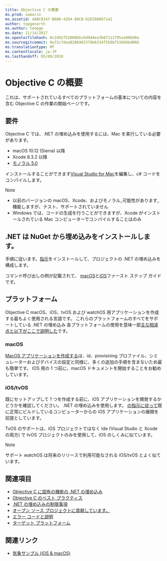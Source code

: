 ```yaml
---
title: Objective C の概要
ms.prod: xamarin
ms.assetid: 4ABC0247-B608-42D4-89CB-D2E598097142
author: topgenorth
ms.author: toopge
ms.date: 11/14/2017
ms.openlocfilehash: 0c2d92f52000bbc6d9d4ea3b07112795aa98bd0a
ms.sourcegitcommit: 0a72c7dea020b965378b6314f558bf5360dbd066
ms.translationtype: MT
ms.contentlocale: ja-JP
ms.lasthandoff: 05/09/2018
---
```

# <a name="getting-started-with-objective-c"></a>Objective C の概要

これは、サポートされているすべてのプラットフォームの基本についての内容を含む Objective C の作業の開始ページです。

## <a name="requirements"></a>要件

Objective C では、.NET の埋め込みを使用するには、Mac を実行している必要があります。

* macOS 10.12 (Sierra) 以降
* Xcode 8.3.2 以降
* [モノラル 5.0](http://www.mono-project.com/download/)

インストールすることができます[Visual Studio for Mac](https://www.visualstudio.com/vs/visual-studio-mac/)を編集し、c# コードをコンパイルします。

> [!NOTE]
> * 以前のバージョンの macOS、Xcode、およびモノラル_可能性があります_機能しますが、テスト、サポートされていません
> * Windows では、コードの生成を行うことができますが、Xcode がインストールされている Mac コンピューターでコンパイルすることはのみ

## <a name="installing-net-embedding-from-nuget"></a>.NET は NuGet から埋め込みをインストールします。

手順に従います。[指示](~/tools/dotnet-embedding/get-started/install/install.md)をインストールして、プロジェクトの .NET の埋め込みを構成します。

コマンド呼び出しの例が記載されて、 [macOS](~/tools/dotnet-embedding/get-started/objective-c/macos.md)と[iOS](~/tools/dotnet-embedding/get-started/objective-c/ios.md)ファースト ステップ ガイドです。

## <a name="platforms"></a>プラットフォーム

Objective C macOS、iOS、tvOS および watchOS 用アプリケーションを作成する最もよく使用される言語です。 これらのプラットフォームのすべてをサポートしている .NET の埋め込み 各プラットフォームの使用を意味一部[主な相違点と以下がここで説明した](~/tools/dotnet-embedding/objective-c/platforms.md)です。

### <a name="macos"></a>macOS

[MacOS アプリケーションを作成する](~/tools/dotnet-embedding/get-started/objective-c/macos.md)は、id、provisining プロファイル、シミュレーターおよびデバイスの設定と同様に、多くの追加の手順を含まないため最も簡単です。 IOS 用の 1 つ前に、macOS ドキュメントを開始することをお勧めしています。

### <a name="ios--tvos"></a>iOS/tvOS

既にセットアップして 1 つを作成する前に、iOS アプリケーションを開発するかどうかを確認してください。 .NET の埋め込みを使用します。 [の指示に従って](~/tools/dotnet-embedding/get-started/objective-c/ios.md)既に正常にビルドしているコンピューターからの iOS アプリケーションの展開を前提としています。

TvOS のサポートは、iOS プロジェクトではなく Ide (Visual Studio と Xcode の両方) で tvOS プロジェクトのみを使用して、iOS のしくみに似ています。

> [!NOTE]
> サポート watchOS は将来のリリースで利用可能なされる iOS/tvOS とよく似ています。

## <a name="further-reading"></a>関連項目

* [Objective C に固有の機能の .NET の埋め込み](~/tools/dotnet-embedding/objective-c/index.md)
* [Objective C のベスト プラクティス](~/tools/dotnet-embedding/objective-c/best-practices.md)
* [.NET の埋め込みの制限事項](~/tools/dotnet-embedding/limitations.md)
* [オープン ソース プロジェクトに貢献しています。](https://github.com/mono/Embeddinator-4000/blob/master/Contributing.md)
* [エラー コードと説明](~/tools/dotnet-embedding/errors.md)
* [ターゲット プラットフォーム](~/tools/dotnet-embedding/objective-c/platforms.md)

## <a name="related-links"></a>関連リンク

- [気象サンプル (iOS & macOS)](https://github.com/jamesmontemagno/embeddinator-weather)
